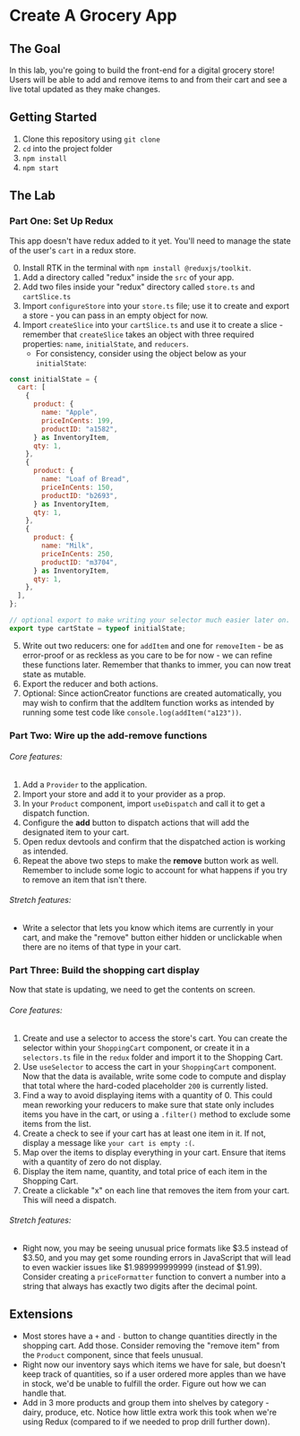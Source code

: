 # Create A Grocery App

## The Goal

In this lab, you're going to build the front-end for a digital grocery store! Users will be able to add and remove items to and from their cart and see a live total updated as they make changes.

## Getting Started

1. Clone this repository using `git clone`
2. `cd` into the project folder
3. `npm install`
4. `npm start`

## The Lab

### Part One: Set Up Redux

This app doesn't have redux added to it yet. You'll need to manage the state of the user's `cart` in a redux store.

0. Install RTK in the terminal with `npm install @reduxjs/toolkit`.
1. Add a directory called "redux" inside the `src` of your app.
2. Add two files inside your "redux" directory called `store.ts` and `cartSlice.ts`
3. Import `configureStore` into your `store.ts` file; use it to create and export a store - you can pass in an empty object for now.
4. Import `createSlice` into your `cartSlice.ts` and use it to create a slice - remember that `createSlice` takes an object with three required properties: `name`, `initialState`, and `reducers`.
   - For consistency, consider using the object below as your `initialState`:

```js
const initialState = {
  cart: [
    {
      product: {
        name: "Apple",
        priceInCents: 199,
        productID: "a1582",
      } as InventoryItem,
      qty: 1,
    },
    {
      product: {
        name: "Loaf of Bread",
        priceInCents: 150,
        productID: "b2693",
      } as InventoryItem,
      qty: 1,
    },
    {
      product: {
        name: "Milk",
        priceInCents: 250,
        productID: "m3704",
      } as InventoryItem,
      qty: 1,
    },
  ],
};

// optional export to make writing your selector much easier later on.
export type cartState = typeof initialState;
```

5. Write out two reducers: one for `addItem` and one for `removeItem` - be as error-proof or as reckless as you care to be for now - we can refine these functions later. Remember that thanks to immer, you can now treat state as mutable.
6. Export the reducer and both actions.
7. Optional: Since actionCreator functions are created automatically, you may wish to confirm that the addItem function works as intended by running some test code like `console.log(addItem("a123"))`.

### Part Two: Wire up the add-remove functions

###### Core features:

1. Add a `Provider` to the application.
2. Import your store and add it to your provider as a prop.
3. In your `Product` component, import `useDispatch` and call it to get a dispatch function.
4. Configure the **add** button to dispatch actions that will add the designated item to your cart.
5. Open redux devtools and confirm that the dispatched action is working as intended.
6. Repeat the above two steps to make the **remove** button work as well. Remember to include some logic to account for what happens if you try to remove an item that isn't there.

###### Stretch features:

- Write a selector that lets you know which items are currently in your cart, and make the "remove" button either hidden or unclickable when there are no items of that type in your cart.

### Part Three: Build the shopping cart display

Now that state is updating, we need to get the contents on screen.

###### Core features:

1. Create and use a selector to access the store's cart. You can create the selector within your `ShoppingCart` component, or create it in a `selectors.ts` file in the `redux` folder and import it to the Shopping Cart.
2. Use `useSelector` to access the cart in your `ShoppingCart` component. Now that the data is available, write some code to compute and display that total where the hard-coded placeholder `200` is currently listed.
3. Find a way to avoid displaying items with a quantity of 0. This could mean reworking your reducers to make sure that state only includes items you have in the cart, or using a `.filter()` method to exclude some items from the list.
4. Create a check to see if your cart has at least one item in it. If not, display a message like `your cart is empty :(`.
5. Map over the items to display everything in your cart. Ensure that items with a quantity of zero do not display.
6. Display the item name, quantity, and total price of each item in the Shopping Cart.
7. Create a clickable "x" on each line that removes the item from your cart. This will need a dispatch.

###### Stretch features:

- Right now, you may be seeing unusual price formats like $3.5 instead of $3.50, and you may get some rounding errors in JavaScript that will lead to even wackier issues like $1.989999999999 (instead of $1.99). Consider creating a `priceFormatter` function to convert a number into a string that always has exactly two digits after the decimal point.

## Extensions

- Most stores have a `+` and `-` button to change quantities directly in the shopping cart. Add those. Consider removing the "remove item" from the `Product` component, since that feels unusual.
- Right now our inventory says which items we have for sale, but doesn't keep track of quantities, so if a user ordered more apples than we have in stock, we'd be unable to fulfill the order. Figure out how we can handle that.
- Add in 3 more products and group them into shelves by category - dairy, produce, etc. Notice how little extra work this took when we're using Redux (compared to if we needed to prop drill further down).
